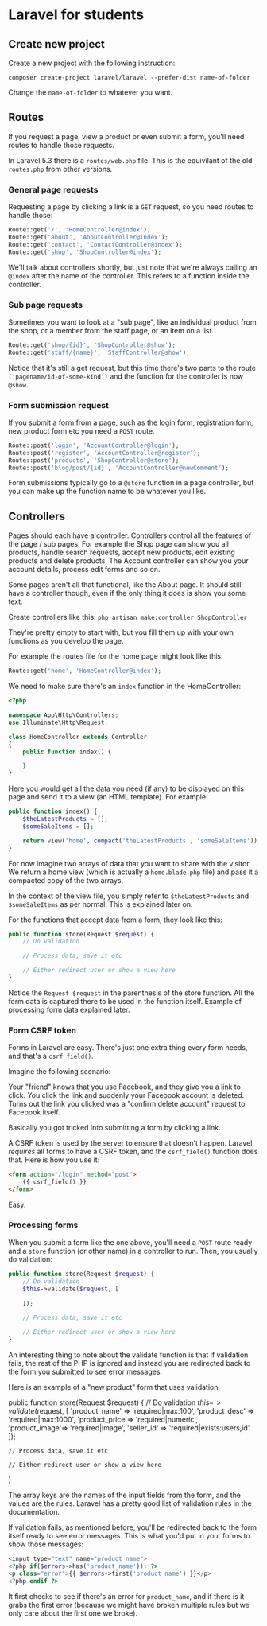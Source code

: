 # Laravel for students

## Create new project

Create a new project with the following instruction:

`composer create-project laravel/laravel --prefer-dist name-of-folder`

Change the `name-of-folder` to whatever you want.

## Routes

If you request a page, view a product or even submit a form, you'll need routes to handle those requests.

In Laravel 5.3 there is a `routes/web.php` file. This is the equivilant of the old `routes.php` from other versions.

### General page requests

Requesting a page by clicking a link is a `GET` request, so you need routes to handle those:

```php
Route::get('/', 'HomeController@index');
Route::get('about', 'AboutController@index');
Route::get('contact', 'ContactController@index');
Route::get('shop', 'ShopController@index');
```

We'll talk about controllers shortly, but just note that we're always calling an `@index` after the name of the controller. This refers to a function inside the controller.

### Sub page requests

Sometimes you want to look at a "sub page", like an individual product from the shop, or a member from the staff page, or an item on a list.

```php
Route::get('shop/{id}', 'ShopController@show');
Route::get('staff/{name}', 'StaffController@show');
```

Notice that it's still a get request, but this time there's two parts to the route `('pagename/id-of-some-kind')` and the function for the controller is now `@show`.

### Form submission request

If you submit a form from a page, such as the login form, registration form, new product form etc you need a `POST` route.

```php
Route::post('login', 'AccountController@login');
Route::post('register', 'AccountController@register');
Route::post('products', 'ShopController@store');
Route::post('blog/post/{id}', 'AccountController@newComment');
```

Form submissions typically go to a `@store` function in a page controller, but you can make up the function name to be whatever you like.

## Controllers

Pages should each have a controller. Controllers control all the features of the page / sub pages. For example the Shop page can show you all products, handle search requests, accept new products, edit existing products and delete products. The Account controller can show you your account details, process edit forms and so on.

Some pages aren't all that functional, like the About page. It should still have a controller though, even if the only thing it does is show you some text.

Create controllers like this: `php artisan make:controller ShopController`

They're pretty empty to start with, but you fill them up with your own functions as you develop the page.

For example the routes file for the home page might look like this:

```php
Route::get('home', 'HomeController@index');
```

We need to make sure there's an `index` function in the HomeController:

```php
<?php

namespace App\Http\Controllers;
use Illuminate\Http\Request;

class HomeController extends Controller
{
    public function index() {

    }
}
```

Here you would get all the data you need (if any) to be displayed on this page and send it to a view (an HTML template). For example:

```php
public function index() {
	$theLatestProducts = [];
	$someSaleItems = [];

	return view('home', compact('theLatestProducts', 'someSaleItems'));
}
```

For now imagine two arrays of data that you want to share with the visitor. We return a home view (which is actually a `home.blade.php` file) and pass it a compacted copy of the two arrays.

In the context of the view file, you simply refer to `$theLatestProducts` and `$someSaleItems` as per normal. This is explained later on.

For the functions that accept data from a form, they look like this:

```php
public function store(Request $request) {
	// Do validation

	// Process data, save it etc

	// Either redirect user or show a view here
}
```

Notice the `Request $request` in the parenthesis of the store function. All the form data is captured there to be used in the function itself. Example of processing form data explained later.

### Form CSRF token

Forms in Laravel are easy. There's just one extra thing every form needs, and that's a `csrf_field()`.

Imagine the following scenario:

Your "friend" knows that you use Facebook, and they give you a link to click. You click the link and suddenly your Facebook account is deleted. Turns out the link you clicked was a "confirm delete account" request to Facebook itself.

Basically you got tricked into submitting a form by clicking a link.

A CSRF token is used by the server to ensure that doesn't happen. Laravel *requires* all forms to have a CSRF token, and the `csrf_field()` function does that. Here is how you use it:

```html
<form action="/login" method="post">
	{{ csrf_field() }}
</form>
```

Easy.

### Processing forms

When you submit a form like the one above, you'll need a `POST` route ready and a `store` function (or other name) in a controller to run. Then, you usually do validation:

```php
public function store(Request $request) {
	// Do validation
	$this->validate($request, [
		
	]);

	// Process data, save it etc

	// Either redirect user or show a view here
}
```

An interesting thing to note about the validate function is that if validation fails, the rest of the PHP is ignored and instead you are redirected back to the form you submitted to see error messages.

Here is an example of a "new product" form that uses validation:

public function store(Request $request) {
	// Do validation
	$this->validate($request, [
		'product_name' => 'required|max:100',
		'product_desc' => 'required|max:1000',
		'product_price'=> 'required|numeric',
		'product_image'=> 'required|image',
		'seller_id'    => 'required|exists:users,id'
	]);

	// Process data, save it etc

	// Either redirect user or show a view here
}

The array keys are the names of the input fields from the form, and the values are the rules. Laravel has a pretty good list of validation rules in the documentation.

If validation fails, as mentioned before, you'll be redirected back to the form itself ready to see error messages. This is what you'd put in your forms to show those messages:

```php
<input type="text" name="product_name">
<?php if($errors->has('product_name')): ?>
<p class="error">{{ $errors->first('product_name') }}</p>
<?php endif ?>
```

It first checks to see if there's an error for `product_name`, and if there is it grabs the first error (because we might have broken multiple rules but we only care about the first one we broke).

